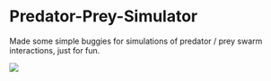# Predator-Prey-Simulator

Made some simple buggies for simulations of predator / prey swarm interactions, just for fun.

![](/sample/swarm_sim.gif?raw=true)
